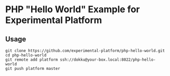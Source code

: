 # PHP "Hello World" Example for Experimental Platform

## Usage

    git clone https://github.com/experimental-platform/php-hello-world.git
    cd php-hello-world
    git remote add platform ssh://dokku@your-box.local:8022/php-hello-world
    git push platform master
